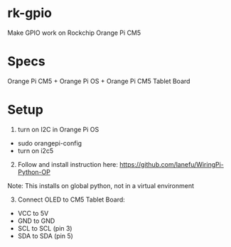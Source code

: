 # rk-gpio
Make GPIO work on Rockchip Orange Pi CM5

# Specs

Orange Pi CM5 + Orange Pi OS + Orange Pi CM5 Tablet Board

# Setup

1. turn on I2C in Orange Pi OS
- sudo orangepi-config
- turn on i2c5

2. Follow and install instruction here: https://github.com/lanefu/WiringPi-Python-OP

Note: This installs on global python, not in a virtual environment

3. Connect OLED to CM5 Tablet Board:
- VCC to 5V
- GND to GND
- SCL to SCL (pin 3)
- SDA to SDA (pin 5)


